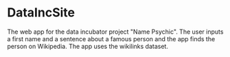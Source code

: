 # DataIncSite
The web app for the data incubator project "Name Psychic". The user inputs a first name and a sentence about a famous person and the app finds the person on Wikipedia. The app uses the wikilinks dataset.
